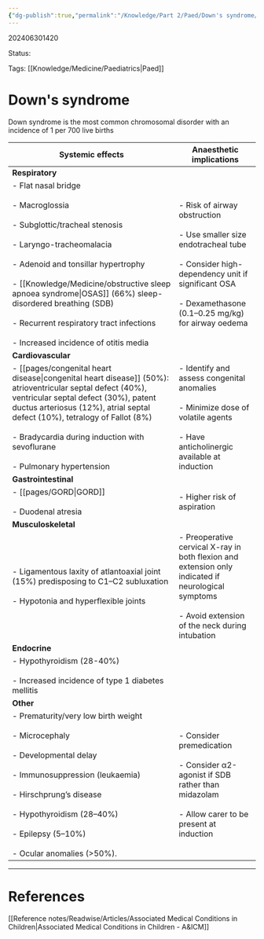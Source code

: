 ```yaml
---
{"dg-publish":true,"permalink":"/Knowledge/Part 2/Paed/Down's syndrome/"}
---
```



202406301420

Status: 

Tags: [[Knowledge/Medicine/Paediatrics\|Paed]]

# Down's syndrome
Down syndrome is the most common chromosomal disorder with an incidence of 1 per 700 live births

| Systemic effects                                                                                                                                                                                                                                                                                                                                                                               | Anaesthetic implications                                                                                                                                                                                 |
| ---------------------------------------------------------------------------------------------------------------------------------------------------------------------------------------------------------------------------------------------------------------------------------------------------------------------------------------------------------------------------------------------- | -------------------------------------------------------------------------------------------------------------------------------------------------------------------------------------------------------- |
| **Respiratory**                                                                                                                                                                                                                                                                                                                                                                                |                                                                                                                                                                                                          |
| - Flat nasal bridge<br>    <br>- Macroglossia<br>    <br>- Subglottic/tracheal stenosis<br>    <br>- Laryngo-tracheomalacia<br>    <br>- Adenoid and tonsillar hypertrophy<br>    <br>- [[Knowledge/Medicine/obstructive sleep apnoea syndrome\|OSAS]] (66%) sleep-disordered breathing (SDB)<br>    <br>- Recurrent respiratory tract infections<br>    <br>- Increased incidence of otitis media | - Risk of airway obstruction<br>    <br>- Use smaller size endotracheal tube<br>    <br>- Consider high-dependency unit if significant OSA<br>    <br>- Dexamethasone (0.1–0.25 mg/kg) for airway oedema |
| **Cardiovascular**                                                                                                                                                                                                                                                                                                                                                                             |                                                                                                                                                                                                          |
| - [[pages/congenital heart disease\|congenital heart disease]] (50%): atrioventricular septal defect (40%), ventricular septal defect (30%), patent ductus arteriosus (12%), atrial septal defect (10%), tetralogy of Fallot (8%)<br>    <br>- Bradycardia during induction with sevoflurane<br>    <br>- Pulmonary hypertension                                                      | - Identify and assess congenital anomalies<br>    <br>- Minimize dose of volatile agents<br>    <br>- Have anticholinergic available at induction                                                        |
| **Gastrointestinal**                                                                                                                                                                                                                                                                                                                                                                           |                                                                                                                                                                                                          |
| - [[pages/GORD\|GORD]]<br>    <br>- Duodenal atresia                                                                                                                                                                                                                                                                                                                                  | - Higher risk of aspiration                                                                                                                                                                              |
| **Musculoskeletal**                                                                                                                                                                                                                                                                                                                                                                            |                                                                                                                                                                                                          |
| - Ligamentous laxity of atlantoaxial joint (15%) predisposing to C1–C2 subluxation<br>    <br>- Hypotonia and hyperflexible joints                                                                                                                                                                                                                                                             | - Preoperative cervical X-ray in both flexion and extension only indicated if neurological symptoms<br>    <br>- Avoid extension of the neck during intubation                                           |
| **Endocrine**                                                                                                                                                                                                                                                                                                                                                                                  |                                                                                                                                                                                                          |
| - Hypothyroidism (28-40%)<br>    <br>- Increased incidence of type 1 diabetes mellitis                                                                                                                                                                                                                                                                                                         |                                                                                                                                                                                                          |
| **Other**                                                                                                                                                                                                                                                                                                                                                                                      |                                                                                                                                                                                                          |
| - Prematurity/very low birth weight<br>    <br>- Microcephaly<br>    <br>- Developmental delay<br>    <br>- Immunosuppression (leukaemia)<br>    <br>- Hirschprung’s disease<br>    <br>- Hypothyroidism (28–40%)<br>    <br>- Epilepsy (5–10%)<br>    <br>- Ocular anomalies (>50%).                                                                                                          | - Consider premedication<br>    <br>- Consider α2-agonist if SDB rather than midazolam<br>    <br>- Allow carer to be present at induction                                                               |






___
# References
[[Reference notes/Readwise/Articles/Associated Medical Conditions in Children\|Associated Medical Conditions in Children - A&ICM]]

